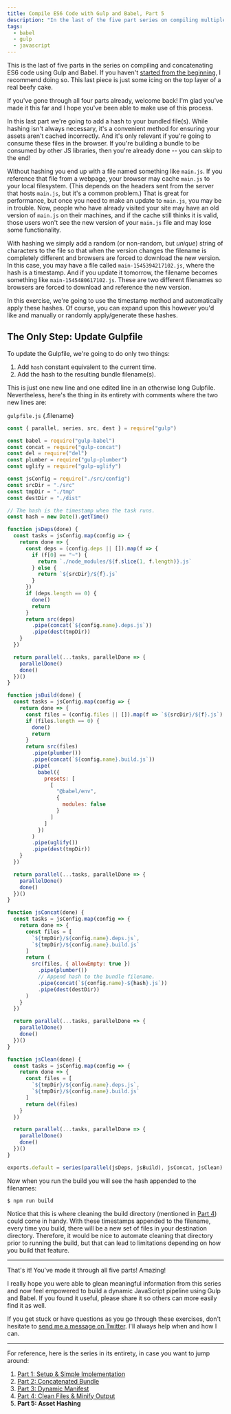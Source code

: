 ```yaml
---
title: Compile ES6 Code with Gulp and Babel, Part 5
description: "In the last of the five part series on compiling multiple ES6 files into a minified bundle, you will learn how to add an asset hash to your bundles."
tags:
  - babel
  - gulp
  - javascript
---
```


This is the last of five parts in the series on compiling and concatenating ES6 code using Gulp and Babel. If you haven't [started from the beginning](/blog/compile-es6-code-gulp-babel-part-1/), I recommend doing so. This last piece is just some icing on the top layer of a real beefy cake.

If you've gone through all four parts already, welcome back! I'm glad you've made it this far and I hope you've been able to make use of this process.

In this last part we're going to add a hash to your bundled file(s). While hashing isn't always necessary, it's a convenient method for ensuring your assets aren't cached incorrectly. And it's only relevant if you're going to consume these files in the browser. If you're building a bundle to be consumed by other JS libraries, then you're already done -- you can skip to the end!

Without hashing you end up with a file named something like `main.js`. If you reference that file from a webpage, your browser may cache `main.js` to your local filesystem. (This depends on the headers sent from the server that hosts `main.js`, but it's a common problem.) That is great for performance, but once you need to make an update to `main.js`, you may be in trouble. Now, people who have already visited your site may have an old version of `main.js` on their machines, and if the cache still thinks it is valid, those users won't see the new version of your `main.js` file and may lose some functionality.

With hashing we simply add a random (or non-random, but _unique_) string of characters to the file so that when the version changes the filename is completely different and browsers are forced to download the new version. In this case, you may have a file called `main-1545394217102.js`, where the hash is a timestamp. And if you update it tomorrow, the filename becomes something like `main-1545480617102.js`. These are two different filenames so browsers are forced to download and reference the new version.

In this exercise, we're going to use the timestamp method and automatically apply these hashes. Of course, you can expand upon this however you'd like and manually or randomly apply/generate these hashes.

## The Only Step: Update Gulpfile

To update the Gulpfile, we're going to do only two things:

1. Add `hash` constant equivalent to the current time.
2. Add the hash to the resulting bundle filename(s).

This is just one new line and one edited line in an otherwise long Gulpfile. Nevertheless, here's the thing in its entirety with comments where the two new lines are:

`gulpfile.js` {.filename}

```js
const { parallel, series, src, dest } = require("gulp")

const babel = require("gulp-babel")
const concat = require("gulp-concat")
const del = require("del")
const plumber = require("gulp-plumber")
const uglify = require("gulp-uglify")

const jsConfig = require("./src/config")
const srcDir = "./src"
const tmpDir = "./tmp"
const destDir = "./dist"

// The hash is the timestamp when the task runs.
const hash = new Date().getTime()

function jsDeps(done) {
  const tasks = jsConfig.map(config => {
    return done => {
      const deps = (config.deps || []).map(f => {
        if (f[0] == "~") {
          return `./node_modules/${f.slice(1, f.length)}.js`
        } else {
          return `${srcDir}/${f}.js`
        }
      })
      if (deps.length == 0) {
        done()
        return
      }
      return src(deps)
        .pipe(concat(`${config.name}.deps.js`))
        .pipe(dest(tmpDir))
    }
  })

  return parallel(...tasks, parallelDone => {
    parallelDone()
    done()
  })()
}

function jsBuild(done) {
  const tasks = jsConfig.map(config => {
    return done => {
      const files = (config.files || []).map(f => `${srcDir}/${f}.js`)
      if (files.length == 0) {
        done()
        return
      }
      return src(files)
        .pipe(plumber())
        .pipe(concat(`${config.name}.build.js`))
        .pipe(
          babel({
            presets: [
              [
                "@babel/env",
                {
                  modules: false
                }
              ]
            ]
          })
        )
        .pipe(uglify())
        .pipe(dest(tmpDir))
    }
  })

  return parallel(...tasks, parallelDone => {
    parallelDone()
    done()
  })()
}

function jsConcat(done) {
  const tasks = jsConfig.map(config => {
    return done => {
      const files = [
        `${tmpDir}/${config.name}.deps.js`,
        `${tmpDir}/${config.name}.build.js`
      ]
      return (
        src(files, { allowEmpty: true })
          .pipe(plumber())
          // Append hash to the bundle filename.
          .pipe(concat(`${config.name}-${hash}.js`))
          .pipe(dest(destDir))
      )
    }
  })

  return parallel(...tasks, parallelDone => {
    parallelDone()
    done()
  })()
}

function jsClean(done) {
  const tasks = jsConfig.map(config => {
    return done => {
      const files = [
        `${tmpDir}/${config.name}.deps.js`,
        `${tmpDir}/${config.name}.build.js`
      ]
      return del(files)
    }
  })

  return parallel(...tasks, parallelDone => {
    parallelDone()
    done()
  })()
}

exports.default = series(parallel(jsDeps, jsBuild), jsConcat, jsClean)
```

Now when you run the build you will see the hash appended to the filenames:

```
$ npm run build
```

Notice that this is where cleaning the build directory (mentioned in [Part 4](/blog/compile-es6-code-gulp-babel-part-4/)) could come in handy. With these timestamps appended to the filename, every time you build, there will be a new set of files in your destination directory. Therefore, it would be nice to automate cleaning that directory prior to running the build, but that can lead to limitations depending on how you build that feature.

---

That's it! You've made it through all five parts! Amazing!

I really hope you were able to glean meaningful information from this series and now feel empowered to build a dynamic JavaScript pipeline using Gulp and Babel. If you found it useful, please share it so others can more easily find it as well.

If you get stuck or have questions as you go through these exercises, don't hesitate to [send me a message on Twitter](https://twitter.com/seancdavis29). I'll always help when and how I can.

---

For reference, here is the series in its entirety, in case you want to jump around:

1. [Part 1: Setup & Simple Implementation](/blog/compile-es6-code-gulp-babel-part-1/)
2. [Part 2: Concatenated Bundle](/blog/compile-es6-code-gulp-babel-part-2/)
3. [Part 3: Dynamic Manifest](/blog/compile-es6-code-gulp-babel-part-3/)
4. [Part 4: Clean Files & Minify Output](/blog/compile-es6-code-gulp-babel-part-4/)
5. **Part 5: Asset Hashing**
